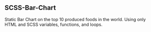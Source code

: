 ## SCSS-Bar-Chart


Static Bar Chart on the top 10 produced foods in the world. Using only HTML and SCSS variables, functions, and loops.
